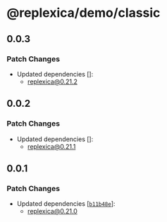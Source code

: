 # @replexica/demo/classic

## 0.0.3

### Patch Changes

- Updated dependencies []:
  - replexica@0.21.2

## 0.0.2

### Patch Changes

- Updated dependencies []:
  - replexica@0.21.1

## 0.0.1

### Patch Changes

- Updated dependencies [[`b11b48e`](https://github.com/replexica/replexica/commit/b11b48e7c3ab05dd8de0ddcfe5cb4589786abbf9)]:
  - replexica@0.21.0
